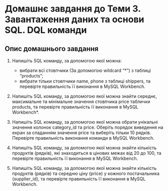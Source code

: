 <H1>Домашнє завдання до Теми 3. Завантаження даних та основи SQL. DQL команди </H1>

<H2>Опис домашнього завдання</H2>
<ol>
<li><p>Напишіть SQL команду, за допомогою якої можна:
  <ul>
    <li>вибрати всі стовпчики (За допомогою wildcard “*”) з таблиці “products”;</li>
<li>вибрати тільки стовпчики name, phone з таблиці shippers,
та перевірте правильність її виконання в MySQL Workbench.</li></ul></p></li>

<li><p>Напишіть SQL команду, за допомогою якої можна знайти середнє, максимальне та мінімальне значення стовпчика price таблички products, та перевірте правильність її виконання в MySQL Workbench*.</p></li>

<li><p>Напишіть SQL команду, за допомогою якої можна обрати унікальні значення колонок category_id та price. Оберіть порядок виведення на екран за спаданням значення price та виберіть тільки 10 рядків. Перевірте правильність виконання команди в MySQL Workbench.</p></li>

<li><p>Напишіть SQL команду, за допомогою якої можна знайти кількість продуктів (рядків), які знаходиться в цінових межах від 20 до 100, та перевірте правильність її виконання в MySQL Workbench.</p></li>

<li><p>Напишіть SQL команду, за допомогою якої можна знайти кількість продуктів (рядків) та середню ціну (price) у кожного постачальника (supplier_id), та перевірте правильність її виконання в MySQL Workbench.</p></li>
</ol>

